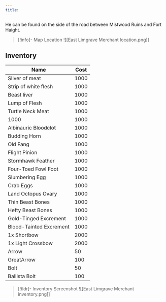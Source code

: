 ```yaml
---
title:
---
```


He can be found on the side of the road between Mistwood Ruins and Fort Haight.

> [!info]- Map Location
![[East Limgrave Merchant location.png]]
## Inventory
|Name|Cost|
|---|---|
|Sliver of meat|1000 |
|Strip of white flesh|1000 |
|Beast liver|1000 |
|Lump of Flesh|1000 |
|Turtle Neck Meat|1000 |
|1000 |1000 |
|Albinauric Bloodclot|1000 |
|Budding Horn|1000 |
|Old Fang|1000 |
|Flight Pinion|1000 |
|Stormhawk Feather|1000 |
|Four-Toed Fowl Foot|1000 |
|Slumbering Egg|1000 |
|Crab Eggs|1000 |
|Land Octopus Ovary|1000 |
|Thin Beast Bones|1000 |
|Hefty Beast Bones|1000 |
|Gold-Tinged Excrement|1000 |
|Blood-Tainted Excrement|1000 |
|1x Shortbow|2000 |
|1x Light Crossbow|2000 |
|Arrow|50 |
|GreatArrow|100 |
|Bolt|50 |
|Ballista Bolt|100 |

> [!tldr]- Inventory Screenshot
> ![[East Limgrave Merchant inventory.png]]
